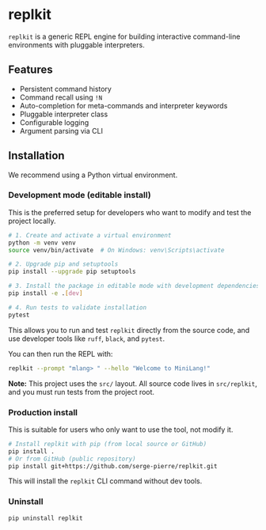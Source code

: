 # replkit

`replkit` is a generic REPL engine for building interactive command-line environments with pluggable interpreters.

## Features

- Persistent command history
- Command recall using `!N`
- Auto-completion for meta-commands and interpreter keywords
- Pluggable interpreter class
- Configurable logging
- Argument parsing via CLI

## Installation

We recommend using a Python virtual environment.

### Development mode (editable install)

This is the preferred setup for developers who want to modify and test the project locally.

```bash
# 1. Create and activate a virtual environment
python -m venv venv
source venv/bin/activate  # On Windows: venv\Scripts\activate

# 2. Upgrade pip and setuptools
pip install --upgrade pip setuptools

# 3. Install the package in editable mode with development dependencies
pip install -e .[dev]

# 4. Run tests to validate installation
pytest
```

This allows you to run and test `replkit` directly from the source code, and use developer tools like `ruff`, `black`, and `pytest`.

You can then run the REPL with:

```bash
replkit --prompt "mlang> " --hello "Welcome to MiniLang!"
```

**Note:** This project uses the `src/` layout. All source code lives in `src/replkit`, and you must run tests from the project root.

### Production install

This is suitable for users who only want to use the tool, not modify it.

```bash
# Install replkit with pip (from local source or GitHub)
pip install .
# Or from GitHub (public repository)
pip install git+https://github.com/serge-pierre/replkit.git
```

This will install the `replkit` CLI command without dev tools.

### Uninstall

```bash
pip uninstall replkit
```
